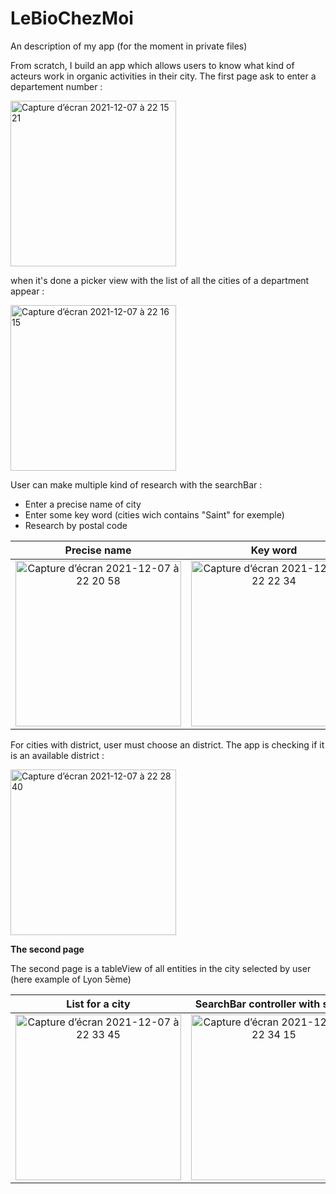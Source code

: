 # LeBioChezMoi
An description of my app (for the moment in private files)

From scratch, I build an app which allows users to know what kind of acteurs work in organic activities in their city.
The first page ask to enter a departement number : 

<img width="265" alt="Capture d’écran 2021-12-07 à 22 15 21" src="https://user-images.githubusercontent.com/79853433/145107338-4464c033-101b-469e-a0b4-45de53bea021.png">

when it's done a picker view with the list of all the cities of a department appear : 

<img width="265" alt="Capture d’écran 2021-12-07 à 22 16 15" src="https://user-images.githubusercontent.com/79853433/145107450-50049823-79a8-4cda-90b9-e21f72e012bc.png">

User can make multiple kind of research with the searchBar : 
- Enter a precise name of city
- Enter some key word (cities wich contains "Saint" for exemple)
- Research by postal code

Precise name               |  Key word                 |      Postal code 
:-------------------------:|:-------------------------:|:-------------------------:
<img width="265" alt="Capture d’écran 2021-12-07 à 22 20 58" src="https://user-images.githubusercontent.com/79853433/145107988-9f5bd301-53fa-442f-94a8-44e9e709dbbb.png"> | <img width="265" alt="Capture d’écran 2021-12-07 à 22 22 34" src="https://user-images.githubusercontent.com/79853433/145108140-ae3acfd3-ba38-4c39-873d-b4d988895f71.png"> | <img width="265" alt="Capture d’écran 2021-12-07 à 22 23 31" src="https://user-images.githubusercontent.com/79853433/145108261-0342b758-2c7a-4c7a-99e3-06c3208e871b.png">

For cities with district, user must choose an district. The app is checking if it is an available district : 

<img width="265" alt="Capture d’écran 2021-12-07 à 22 28 40" src="https://user-images.githubusercontent.com/79853433/145109031-678c1ac2-5453-4f9e-8e5b-c40146c3ec98.png">


**The second page**

The second page is a tableView of all entities in the city selected by user (here example of Lyon 5ème)

List for a city            |  SearchBar controller with scope                
:-------------------------:|:-------------------------:
<img width="265" alt="Capture d’écran 2021-12-07 à 22 33 45" src="https://user-images.githubusercontent.com/79853433/145109841-ffca7f9e-a9d2-4a83-a8a1-c38cd73cd0b1.png"> | <img width="265" alt="Capture d’écran 2021-12-07 à 22 34 15" src="https://user-images.githubusercontent.com/79853433/145109869-543b3583-9b4d-4001-b545-016a973da6c4.png">


